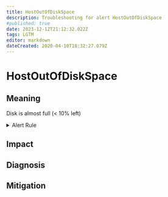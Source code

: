 ```yaml
---
title: HostOutOfDiskSpace
description: Troubleshooting for alert HostOutOfDiskSpace
#published: true
date: 2023-12-12T21:12:32.022Z
tags: LGTM
editor: markdown
dateCreated: 2020-04-10T18:32:27.079Z
---
```


# HostOutOfDiskSpace

## Meaning
[//]: # "Short paragraph that explains what the alert means"
Disk is almost full (< 10% left)

<details>
  <summary>Alert Rule</summary>

  ```yaml
alert: HostOutOfDiskSpace
expr: ((node_filesystem_avail_bytes * 100) / node_filesystem_size_bytes < 10 and ON (instance, device, mountpoint) node_filesystem_readonly == 0) * on(instance) group_left (nodename) node_uname_info{nodename=~".+"}
for: 2m
labels:
    severity: warning
annotations:
    summary: Host out of disk space (instance {{ $labels.instance }})
    description: |-
        Disk is almost full (< 10% left)
          VALUE = {{ $value }}
          LABELS = {{ $labels }}
    runbook: https://github.com/srerun/prometheus-alerts/content/runbooks/HostOutOfDiskSpace

  ```
</details>


## Impact
[//]: # "What could / will happen if the alert is not addressed"



## Diagnosis
[//]: # "Steps to take to identify the cause of the problem"



## Mitigation
[//]: # "The steps necessary to resolve the alert"

